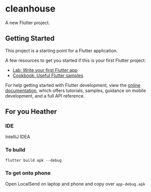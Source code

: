# cleanhouse

A new Flutter project.

## Getting Started

This project is a starting point for a Flutter application.

A few resources to get you started if this is your first Flutter project:

- [Lab: Write your first Flutter app](https://docs.flutter.dev/get-started/codelab)
- [Cookbook: Useful Flutter samples](https://docs.flutter.dev/cookbook)

For help getting started with Flutter development, view the
[online documentation](https://docs.flutter.dev/), which offers tutorials,
samples, guidance on mobile development, and a full API reference.


## For you Heather

### IDE 
IntelliJ IDEA

### To build
```flutter build apk --debug ```

### To get onto phone
Open LocalSend on laptop and phone and copy over ``app-debug.apk``

